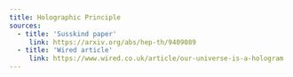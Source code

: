 ```yaml
---
title: Holographic Principle
sources:
  - title: 'Susskind paper'
     link: https://arxiv.org/abs/hep-th/9409089
  - title: 'Wired article'
     link: https://www.wired.co.uk/article/our-universe-is-a-hologram
---
```


